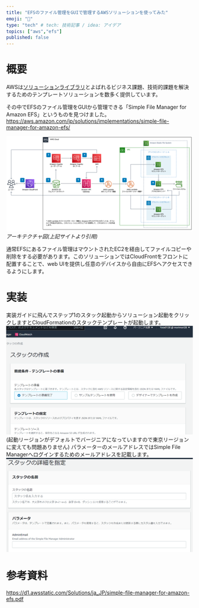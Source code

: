 ```yaml
---
title: "EFSのファイル管理をGUIで管理するAWSソリューションを使ってみた"
emoji: "🐁"
type: "tech" # tech: 技術記事 / idea: アイデア
topics: ["aws","efs"]
published: false
---
```


# 概要
AWSは[ソリューションライブラリ](https://aws.amazon.com/jp/solutions/)とよばれるビジネス課題、技術的課題を解決するためのテンプレートソリューションを数多く提供しています。

その中でEFSのファイル管理をGUIから管理できる「Simple File Manager for Amazon EFS」というものを見つけました。
https://aws.amazon.com/jp/solutions/implementations/simple-file-manager-for-amazon-efs/

![](/images/simple-filemanager-efs/image1.png)
*アーキテクチャ図(上記サイトより引用)*

通常EFSにあるファイル管理はマウントされたEC2を経由してファイルコピーや削除をする必要があります。このソリューションではCloudFrontをフロントに配置することで、web UIを提供し任意のデバイスから自由にEFSへアクセスできるようにします。

# 実装
実装ガイドに飛んでステップ1のスタック起動からソリューション起動をクリックしますとCloudFormationのスタックテンプレートが起動します。
![](/images/simple-filemanager-efs/image3.png)
(起動リージョンがデフォルトでバージニアになっていますので東京リージョンに変えても問題ありません)
パラメーターのメールアドレスではSimple File Managerへログインするためのメールアドレスを記載します。
![](/images/simple-filemanager-efs/image4.png)
# 参考資料
https://d1.awsstatic.com/Solutions/ja_JP/simple-file-manager-for-amazon-efs.pdf